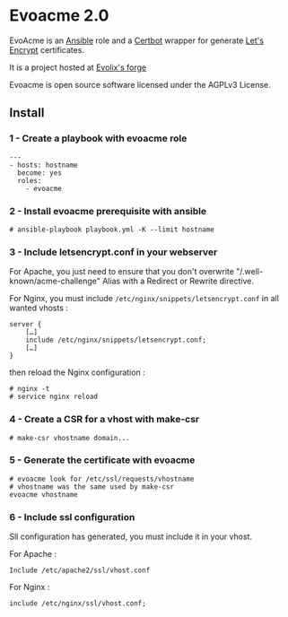 # Evoacme 2.0

EvoAcme is an [Ansible](https://www.ansible.com/) role and a [Certbot](https://certbot.eff.org) wrapper for generate [Let's Encrypt](https://letsencrypt.org/) certificates.

It is a project hosted at [Evolix's forge](https://gitea.evolix.org/evolix/ansible-roles/)

Evoacme is open source software licensed under the AGPLv3 License.

## Install

### 1 - Create a playbook with evoacme role

~~~
---
- hosts: hostname
  become: yes
  roles:
    - evoacme
~~~

### 2 - Install evoacme prerequisite with ansible

~~~
# ansible-playbook playbook.yml -K --limit hostname
~~~

### 3 - Include letsencrypt.conf in your webserver

For Apache, you just need to ensure that you don't overwrite "/.well-known/acme-challenge" Alias with a Redirect or Rewrite directive.

For Nginx, you must include `/etc/nginx/snippets/letsencrypt.conf` in all wanted vhosts :

~~~
server {
    […]
    include /etc/nginx/snippets/letsencrypt.conf;
    […]
}
~~~

then reload the Nginx configuration :

~~~
# nginx -t
# service nginx reload
~~~

### 4 - Create a CSR for a vhost with make-csr

~~~
# make-csr vhostname domain...
~~~

### 5 - Generate the certificate with evoacme

~~~
# evoacme look for /etc/ssl/requests/vhostname
# vhostname was the same used by make-csr
evoacme vhostname
~~~

### 6 - Include ssl configuration

Sll configuration has generated, you must include it in your vhost.

For Apache :

~~~
Include /etc/apache2/ssl/vhost.conf
~~~

For Nginx :

~~~
include /etc/nginx/ssl/vhost.conf;
~~~
